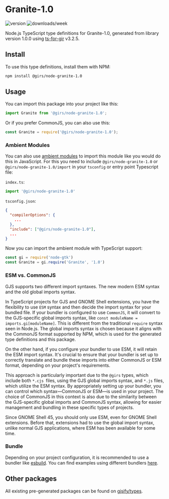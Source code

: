 
# Granite-1.0

![version](https://img.shields.io/npm/v/@girs/node-granite-1.0)
![downloads/week](https://img.shields.io/npm/dw/@girs/node-granite-1.0)


Node.js TypeScript type definitions for Granite-1.0, generated from library version 1.0.0 using [ts-for-gir](https://github.com/gjsify/ts-for-gir) v3.2.5.


## Install

To use this type definitions, install them with NPM:
```bash
npm install @girs/node-granite-1.0
```

## Usage

You can import this package into your project like this:
```ts
import Granite from '@girs/node-granite-1.0';
```

Or if you prefer CommonJS, you can also use this:
```ts
const Granite = require('@girs/node-granite-1.0');
```

### Ambient Modules

You can also use [ambient modules](https://github.com/gjsify/ts-for-gir/tree/main/packages/cli#ambient-modules) to import this module like you would do this in JavaScript.
For this you need to include `@girs/node-granite-1.0` or `@girs/node-granite-1.0/import` in your `tsconfig` or entry point Typescript file:

`index.ts`:
```ts
import '@girs/node-granite-1.0'
```

`tsconfig.json`:
```json
{
  "compilerOptions": {
    ...
  },
  "include": ["@girs/node-granite-1.0"],
  ...
}
```

Now you can import the ambient module with TypeScript support: 

```ts
const gi = require('node-gtk')
const Granite = gi.require('Granite', '1.0')
```



### ESM vs. CommonJS

GJS supports two different import syntaxes. The new modern ESM syntax and the old global imports syntax.

In TypeScript projects for GJS and GNOME Shell extensions, you have the flexibility to use `ESM` syntax and then decide the import syntax for your bundled file. If your bundler is configured to use `CommonJS`, it will convert to the GJS-specific global imports syntax, like `const moduleName = imports.gi[moduleName]`. This is different from the traditional `require` syntax seen in Node.js. The global imports syntax is chosen because it aligns with the CommonJS format supported by NPM, which is used for the generated type definitions and this package.

On the other hand, if you configure your bundler to use ESM, it will retain the ESM import syntax. It's crucial to ensure that your bundler is set up to correctly translate and bundle these imports into either CommonJS or ESM format, depending on your project's requirements.

This approach is particularly important due to the `@girs` types, which include both `*.cjs `files, using the GJS global imports syntax, and `*.js` files, which utilize the ESM syntax. By appropriately setting up your bundler, you can control which syntax—CommonJS or ESM—is used in your project. The choice of CommonJS in this context is also due to the similarity between the GJS-specific global imports and CommonJS syntax, allowing for easier management and bundling in these specific types of projects.

Since GNOME Shell 45, you should only use ESM, even for GNOME Shell extensions. Before that, extensions had to use the global import syntax, unlike normal GJS applications, where ESM has been available for some time.

### Bundle

Depending on your project configuration, it is recommended to use a bundler like [esbuild](https://esbuild.github.io/). You can find examples using different bundlers [here](https://github.com/gjsify/ts-for-gir/tree/main/examples).

## Other packages

All existing pre-generated packages can be found on [gjsify/types](https://github.com/gjsify/types).

